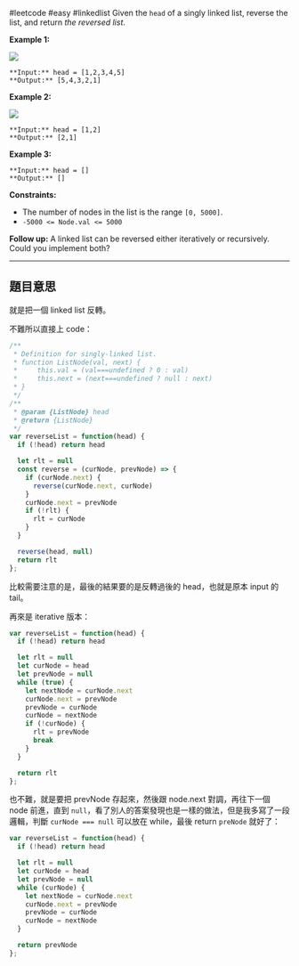 #leetcode #easy #linkedlist 
Given the `head` of a singly linked list, reverse the list, and return _the reversed list_.

**Example 1:**

![](https://assets.leetcode.com/uploads/2021/02/19/rev1ex1.jpg)

```
**Input:** head = [1,2,3,4,5]
**Output:** [5,4,3,2,1]
```

**Example 2:**

![](https://assets.leetcode.com/uploads/2021/02/19/rev1ex2.jpg)

```
**Input:** head = [1,2]
**Output:** [2,1]
```

**Example 3:**

```
**Input:** head = []
**Output:** []
```

**Constraints:**

-   The number of nodes in the list is the range `[0, 5000]`.
-   `-5000 <= Node.val <= 5000`

**Follow up:** A linked list can be reversed either iteratively or recursively. Could you implement both?

---

## 題目意思
就是把一個 linked list 反轉。

不難所以直接上 code：

```javascript nums{15, 21-23, 27}
/**
 * Definition for singly-linked list.
 * function ListNode(val, next) {
 *     this.val = (val===undefined ? 0 : val)
 *     this.next = (next===undefined ? null : next)
 * }
 */
/**
 * @param {ListNode} head
 * @return {ListNode}
 */
var reverseList = function(head) {
  if (!head) return head

  let rlt = null
  const reverse = (curNode, prevNode) => {
    if (curNode.next) {
      reverse(curNode.next, curNode)
    }
    curNode.next = prevNode
    if (!rlt) {
      rlt = curNode
    }
  }

  reverse(head, null)
  return rlt
};
```

比較需要注意的是，最後的結果要的是反轉過後的 head，也就是原本 input 的 tail。

再來是 iterative 版本：

```javascript
var reverseList = function(head) {
  if (!head) return head

  let rlt = null
  let curNode = head
  let prevNode = null
  while (true) {
    let nextNode = curNode.next
    curNode.next = prevNode
    prevNode = curNode
    curNode = nextNode
    if (!curNode) {
      rlt = prevNode
      break
    }
  }

  return rlt
};
```

也不難，就是要把 prevNode 存起來，然後跟 node.next 對調，再往下一個 node 前進，直到 `null`，看了別人的答案發現也是一樣的做法，但是我多寫了一段邏輯，判斷 `curNode === null`  可以放在 while，最後 return `preNode` 就好了：

```javascript nums{7, 14}
var reverseList = function(head) {
  if (!head) return head

  let rlt = null
  let curNode = head
  let prevNode = null
  while (curNode) {
    let nextNode = curNode.next
    curNode.next = prevNode
    prevNode = curNode
    curNode = nextNode
  }

  return prevNode
};
```